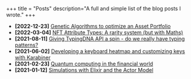 +++
title = "Posts"
description="A full and simple list of the blog posts I wrote."
+++

- **[2022-12-23]** [Genetic Algorithms to optimize an Asset Portfolio](http://localhost:1313/posts/genetic-algorithms-to-optimize-asset-portfolio/)
- **[2022-03-04]** [NFT Attribute Types: A rarity system (but with Maths)](http://localhost:1313/posts/nft-attribute-types-a-rarity-system-but-with-maths/)
- **[2021-08-11]** [Giving TypingDNA API a spin - do we really have typing patterns?](http://localhost:1313/posts/do-we-really-have-typing-patterns/)
- **[2021-06-02]** [Developing a keyboard heatmap and customizing keys with Karabiner](http://localhost:1313/posts/keyboard-heatmap-and-customizing-keys/)
- **[2021-02-23]** [Quantum computing in the financial world](http://localhost:1313/posts/quantum-computing-in-the-financial-world/)
- **[2021-01-12]** [Simulations with Elixir and the Actor Model](http://localhost:1313/posts/simulations-with-elixir-and-the-actor-model/)
